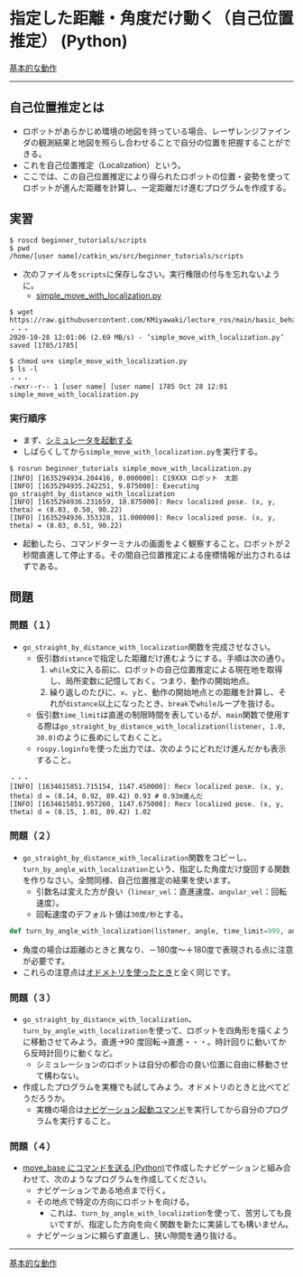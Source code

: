 # 指定した距離・角度だけ動く（自己位置推定） (Python)

[基本的な動作](./Home.md)

---

## 自己位置推定とは

- ロボットがあらかじめ環境の地図を持っている場合、レーザレンジファインダの観測結果と地図を照らし合わせることで自分の位置を把握することができる。
- これを自己位置推定（Localization）という。
- ここでは、この自己位置推定により得られたロボットの位置・姿勢を使ってロボットが進んだ距離を計算し、一定距離だけ進むプログラムを作成する。

## 実習

```shell
$ roscd beginner_tutorials/scripts
$ pwd
/home/[user name]/catkin_ws/src/beginner_tutorials/scripts
```

- 次のファイルを`scripts`に保存しなさい。実行権限の付与を忘れないように。
  - [simple_move_with_localization.py](https://raw.githubusercontent.com/KMiyawaki/lecture_ros/main/basic_behaviors/simple_move/simple_move_with_localization.py)

```shell
$ wget https://raw.githubusercontent.com/KMiyawaki/lecture_ros/main/basic_behaviors/simple_move/simple_move_with_localization.py
・・・
2020-10-28 12:01:06 (2.69 MB/s) - ‘simple_move_with_localization.py’ saved [1785/1785]

$ chmod u+x simple_move_with_localization.py
$ ls -l
・・・
-rwxr--r-- 1 [user name] [user name] 1785 Oct 28 12:01 simple_move_with_localization.py
```

### 実行順序

- まず、[シミュレータを起動する](../stage_simulator/stage_simulator_01.md)
- しばらくしてから`simple_move_with_localization.py`を実行する。

```shell
$ rosrun beginner_tutorials simple_move_with_localization.py
[INFO] [1635294934.204416, 0.000000]: C19XXX ロボット　太郎
[INFO] [1635294935.242251, 9.875000]: Executing go_straight_by_distance_with_localization
[INFO] [1635294936.231659, 10.875000]: Recv localized pose. (x, y, theta) = (8.03, 0.50, 90.22)
[INFO] [1635294936.353328, 11.000000]: Recv localized pose. (x, y, theta) = (8.03, 0.51, 90.22)
```

- 起動したら、コマンドターミナルの画面をよく観察すること。ロボットが２秒間直進して停止する。その間自己位置推定による座標情報が出力されるはずである。

## 問題

### 問題（１）

- `go_straight_by_distance_with_localization`関数を完成させなさい。
  - 仮引数`distance`で指定した距離だけ進むようにする。手順は次の通り。
    1. `while`文に入る前に、ロボットの自己位置推定による現在地を取得し、局所変数に記憶しておく。つまり、動作の開始地点。
    2. 繰り返しのたびに、`x`、`y`と、動作の開始地点との距離を計算し、それが`distance`以上になったとき、`break`で`while`ループを抜ける。
  - 仮引数`time_limit`は直進の制限時間を表しているが、`main`関数で使用する際は`go_straight_by_distance_with_localization(listener, 1.0, 30.0)`のように長めにしておくこと。
  - `rospy.loginfo`を使った出力では、次のようにどれだけ進んだかも表示すること。

```shell
・・・
[INFO] [1634615851.715154, 1147.450000]: Recv localized pose. (x, y, theta) d = (8.14, 0.92, 89.42) 0.93 # 0.93m進んだ
[INFO] [1634615851.957260, 1147.675000]: Recv localized pose. (x, y, theta) d = (8.15, 1.01, 89.42) 1.02
```

### 問題（２）

- `go_straight_by_distance_with_localization`関数をコピーし、`turn_by_angle_with_localization`という、指定した角度だけ旋回する関数を作りなさい。全問同様、自己位置推定の結果を使います。
  - 引数名は変えた方が良い（`linear_vel`：直進速度、`angular_vel`：回転速度）。
  - 回転速度のデフォルト値は`30度/秒`とする。

```python
def turn_by_angle_with_localization(listener, angle, time_limit=999, angular_vel=???, cmd_vel="/cmd_vel") # 初期値はどうする？
```

- 角度の場合は距離のときと異なり、－180度～＋180度で表現される点に注意が必要です。
- これらの注意点は[オドメトリを使ったとき](./simple_move_py_02.md#問題２)と全く同じです。

### 問題（３）

- `go_straight_by_distance_with_localization`、`turn_by_angle_with_localization`を使って、ロボットを四角形を描くように移動させてみよう。直進->90 度回転->直進・・・。時計回りに動いてから反時計回りに動くなど。
  - シミュレーションのロボットは自分の都合の良い位置に自由に移動させて構わない。
- 作成したプログラムを実機でも試してみよう。オドメトリのときと比べてどうだろうか。
  - 実機の場合は[ナビゲーション起動コマンド](https://github.com/KMiyawaki/oit_navigation_minibot_light_01#%E3%83%8A%E3%83%93%E3%82%B2%E3%83%BC%E3%82%B7%E3%83%A7%E3%83%B3)を実行してから自分のプログラムを実行すること。

### 問題（４）

- [move_base にコマンドを送る (Python)](../stage_simulator/navigation_action_server_py.md)で作成したナビゲーションと組み合わせて、次のようなプログラムを作成してください。
  - ナビゲーションである地点まで行く。
  - その地点で特定の方向にロボットを向ける。
    - これは、`turn_by_angle_with_localization`を使って、苦労しても良いですが、指定した方向を向く関数を新たに実装しても構いません。
  - ナビゲーションに頼らず直進し、狭い隙間を通り抜ける。

---

[基本的な動作](./Home.md)
